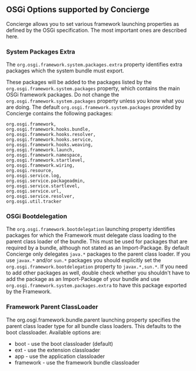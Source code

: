 ## OSGi Options supported by Concierge

Concierge allows you to set various framework launching properties as defined by the OSGi specification. The most important ones are described here.

### System Packages Extra

The `org.osgi.framework.system.packages.extra` property identifies extra packages which the system bundle must export. 

These packages will be added to the packages listed by the `org.osgi.framework.system.packages` property, which contains the main OSGi framework packages. Do not change the `org.osgi.framework.system.packages` property unless you know what you are doing. The default `org.osgi.framework.system.packages` provided by Concierge contains the following packages:
```
org.osgi.framework,
org.osgi.framework.hooks.bundle,
org.osgi.framework.hooks.resolver,
org.osgi.framework.hooks.service,
org.osgi.framework.hooks.weaving,
org.osgi.framework.launch,
org.osgi.framework.namespace,
org.osgi.framework.startlevel,
org.osgi.framework.wiring,
org.osgi.resource,
org.osgi.service.log,
org.osgi.service.packageadmin,
org.osgi.service.startlevel,
org.osgi.service.url,
org.osgi.service.resolver,
org.osgi.util.tracker
```

### OSGi Bootdelegation

The `org.osgi.framework.bootdelegation` launching property identifies packages for which the Framework must delegate class loading to the parent class loader of the bundle. This must be used for packages that are required by a bundle, although not stated as an Import-Package. By default Concierge only delegates `java.*` packages to the parent class loader. If you use `javax.*` and/or `sun.*` packages you should explicitly set the `org.osgi.framework.bootdelegation` property to `javax.*,sun.*`. If you need to add other packages as well, double check whether you shouldn't have to add the package as an Import-Package of your bundle and use `org.osgi.framework.system.packages.extra` to have this package exported by the Framework.


### Framework Parent ClassLoader

The org.osgi.framework.bundle.parent launching property specifies the parent class loader type for all bundle class loaders. This defaults to the boot classloader. Available options are:
* boot - use the boot classloader (default)
* ext - use the extension classloader
* app - use the application classloader
* framework - use the framework bundle classloader



 
